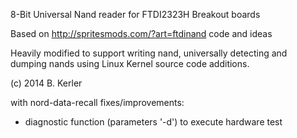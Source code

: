 8-Bit Universal Nand reader for FTDI2323H Breakout boards

Based on http://spritesmods.com/?art=ftdinand code and ideas

Heavily modified to support writing nand, universally detecting and dumping nands
using Linux Kernel source code additions.

(c) 2014 B. Kerler <info AT revskills.de>

with nord-data-recall fixes/improvements:
- diagnostic function (parameters '-d') to execute hardware test
